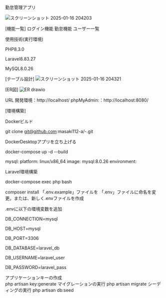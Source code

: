 勤怠管理アプリ

![スクリーンショット 2025-01-16 204203](https://github.com/user-attachments/assets/03d3948c-7d8c-4d17-b281-e1ea5f71042a)

[機能一覧]
ログイン機能
勤怠機能
ユーザー一覧

使用技術(実行環境)

PHP8.3.0

Laravel8.83.27

MySQL8.0.26


[テーブル設計]
![スクリーンショット 2025-01-16 204321](https://github.com/user-attachments/assets/cd6c5872-9f6e-4bc8-8a98-906e2f329c55)

[ER図]
![ER drawio](https://github.com/user-attachments/assets/07d2ec11-3183-4bf0-a078-947736880fff)

URL
開発環境：http://localhost/
phpMyAdmin:：http://localhost:8080/



[環境構築]

Dockerビルド

git clone git@github.com:masaki112-a/-.git

DockerDesktopアプリを立ち上げる

docker-compose up -d --build

mysql:
    platform: linux/x86_64
    image: mysql:8.0.26
    environment:


Laravel環境構築

docker-compose exec php bash

composer install
「.env.example」ファイルを 「.env」ファイルに命名を変更。または、新しく.envファイルを作成

.envに以下の環境変数を追加

DB_CONNECTION=mysql

DB_HOST=mysql

DB_PORT=3306

DB_DATABASE=laravel_db

DB_USERNAME=laravel_user

DB_PASSWORD=laravel_pass

アプリケーションキーの作成     
php artisan key:generate
マイグレーションの実行
php artisan migrate
シーディングの実行
php artisan db:seed

